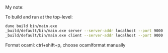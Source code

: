 My note:

To build and run at the top-level:

```bash
dune build bin/main.exe
_build/default/bin/main.exe server --server-addr localhost --port 9000
_build/default/bin/main.exe client --server-addr localhost --port 9000
```

Format ocaml: ctrl+shift+p, choose ocamlformat manually
